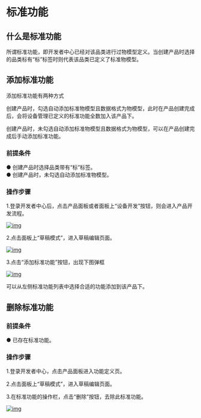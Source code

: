 # 标准功能

## **什么是标准功能**

所谓标准功能，即开发者中心已经对该品类进行过物模型定义。当创建产品时选择的品类标有“标”标签时则代表该品类已定义了标准物模型。

## **添加标准功能**

添加标准功能有两种方式

  创建产品时，勾选自动添加标准物模型且数据格式为物模型，此时在产品创建完成后，会将设备管理已定义的标准功能全数加入该产品下。

  创建产品时，未勾选自动添加标准物模型且数据格式为物模型，可以在产品创建完成后手动添加标准功能。

### **前提条件**

● 创建产品时选择品类带有“标”标签。<br />
● 创建产品时，未勾选自动添加标准物模型。



### **操作步骤**



1.登录开发者中心后，点击产品面板或者面板上“设备开发”按钮，则会进入产品开发流程。

<a data-fancybox title="img" href="/guide/image2022-3-3_16-28-9.png?version=1&modificationDate=1646449834000&api=v2">![img](/guide/image2022-3-3_16-28-9.png?version=1&modificationDate=1646449834000&api=v2)</a>

2.点击面板上“草稿模式”，进入草稿编辑页面。

<a data-fancybox title="img" href="/guide/image2022-3-22_14-34-23.png">![img](/guide/image2022-3-22_14-34-23.png)</a>

3.点击“添加标准功能”按钮，出现下图弹框

<a data-fancybox title="img" href="/guide/image2022-3-22_14-34-53.png">![img](/guide/image2022-3-22_14-34-53.png)</a>

可以从左侧标准功能列表中选择合适的功能添加到该产品下。

## **删除标准功能**

### **前提条件**

● 已存在标准功能。

### **操作步骤**

1.登录开发者中心，点击产品面板进入功能定义页。

2.点击面板上“草稿模式”，进入草稿编辑页面。

3.在标准功能的操作栏，点击“删除”按钮，去除此标准功能。

<a data-fancybox title="img" href="/guide/image2022-3-22_14-36-37.png">![img](/guide/image2022-3-22_14-36-37.png)</a>
